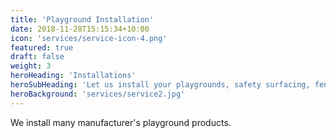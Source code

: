 ```yaml
---
title: 'Playground Installation'
date: 2018-11-28T15:15:34+10:00
icon: 'services/service-icon-4.png'
featured: true
draft: false
weight: 3
heroHeading: 'Installations'
heroSubHeading: 'Let us install your playgrounds, safety surfacing, fencing, and other recreation needs for you.'
heroBackground: 'services/service2.jpg'
---
```


We install many manufacturer's playground products.